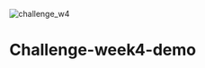 ![challenge_w4](https://user-images.githubusercontent.com/81680677/115730572-9ee03f00-a3b0-11eb-9601-c860ed092b4a.gif)
# Challenge-week4-demo
